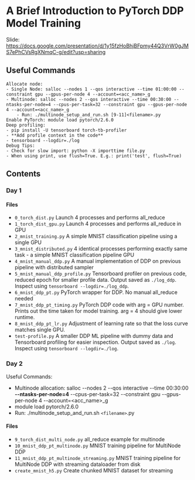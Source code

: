 # A Brief Introduction to PyTorch DDP Model Training
Slide: https://docs.google.com/presentation/d/1y15fzHoBhjBFpmy44Q3VrW0gJMS7ePhCVsRgXNmqC-g/edit?usp=sharing

## Useful Commands 

    Allocate node: 
    - Single Node: salloc --nodes 1 --qos interactive --time 01:00:00 --constraint gpu --gpus-per-node 4 --account=<acc_name>_g
    - Multinode: salloc --nodes 2 --qos interactive --time 00:30:00 --ntasks-per-node=4 --cpus-per-task=32 --constraint gpu --gpus-per-node 4 --account=<acc_name>_g
        - Run: ./multinode_setup_and_run.sh [9-11]<filename>.py
    Enable PyTorch: module load pytorch/2.6.0
    Deep profiling: 
    - pip install -U tensorboard torch-tb-profiler
    - **Add profile context in the code**
    - tensorboard --logdir=./log
    Debug Tips:
    - Check for slow import: python -X importtime file.py
    - When using print, use flush=True. E.g.: print('test', flush=True)

## Contents

### Day 1

#### Files 

- `0_torch_dist.py` Launch 4 processes and performs all_reduce
- `1_torch_dist_gpu.py` Launch 4 processes and performs all_reduce in GPU
- `2_mnist_training.py` A simple MNIST classification pipeline using a single GPU
- `3_mnist_distributed.py` 4 identical processes performing exactly same task - a simple MNIST classification pipeline GPU
- `4_mnist_manual_ddp.py` A manual implementation of DDP on previous pipeline with distributed sampler
- `5_mnist_manual_ddp_profile.py` Tensorboard profiler on previous code, reduced epoch for smaller profile data. Output saved as `./log_ddp`. Inspect using `tensorboard --logdir=./log_ddp`.
- `6_mnist_ddp_pt.py` PyTorch wrapper for DDP. No manual all_reduce needed
- `7_mnist_ddp_pt_timing.py` PyTorch DDP code with arg = GPU number. Prints out the time taken for model training. arg = 4 should give lower runtime.
- `8_mnist_ddp_pt_lr.py` Adjustment of learning rate so that the loss curve matches single GPU.
- `test-profile.py` A smaller DDP ML pipeline with dummy data and Tensorboard profiling for easier inspection. Output saved as `./log`. Inspect using `tensorboard --logdir=./log`.

### Day 2

Useful Commands:
- Multinode allocation: salloc --nodes 2 --qos interactive --time 00:30:00 __--ntasks-per-node=4__ --cpus-per-task=32 --constraint gpu --gpus-per-node 4 --account=<acc_name>_g
- module load pytorch/2.6.0
- Run: ./multinode_setup_and_run.sh `<filename>`.py

#### Files

- `9_torch_dist_multi_node.py` all_reduce example for multinode
- `10_mnist_ddp_pt_multinode.py` MNIST training pipeline for MultiNode DDP
- `11_mnist_ddp_pt_multinode_streaming.py` MNIST training pipeline for MultiNode DDP with streaming dataloader from disk
- `create_mnist_h5.py` Create chunked MNIST dataset for streaming